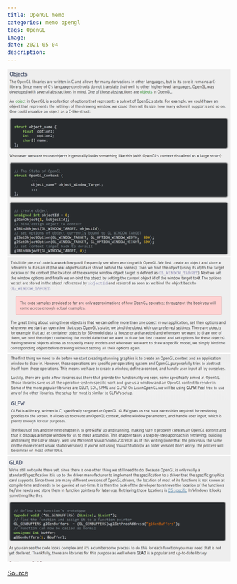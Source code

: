 ```yaml
---
title: OpenGL memo
categories: memo opengl
tags: OpenGL
image: 
date: 2021-05-04 
description: 
---
```

<img class="mid-img" src="/assets/img/post/memo/OpenGL/2021-05-04/Screenshot%202021-05-03%20234434.png">
<img class="mid-img" src="/assets/img/post/memo/OpenGL/2021-05-04/Screenshot%202021-05-03%20234458.png">
<img class="mid-img" src="/assets/img/post/memo/OpenGL/2021-05-04/Screenshot%202021-05-04%20015115.png">
<img class="mid-img" src="/assets/img/post/memo/OpenGL/2021-05-04/Screenshot%202021-05-04%20014132.png">


[Source](https://learnopengl.com/Getting-started/OpenGL)